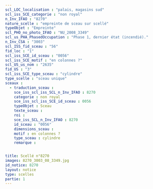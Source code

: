 ```yaml
---
scl_LOC_localisation : "palais, magasins sud"
scl_iss_SCE_categorie : "non royal"
n_Inv_IFAO : "8270"
nature_scelle : "empreinte de sceau sur scellé"
typeObjet : "Empreinte"
scl_PHO_no_photo_IFAO : "NU_2008_3349"
scl_us_PHA_PhasedOccupation : "Phase 1, dernier état (incendié)."
n_Inv_CSA : "3003"
scl_ISS_fid_sceau : "56"
fid_loc : "1"
scl_iss_SCE_id_sceau : "0056"
scl_iss_SCE_motif : "en colonnes ?"
scl_US_us_nom : "2635"
fid_US : "3"
scl_iss_SCE_type_sceau : "cylindre"
type_scelle : "sceau unique"
sceaux :
  - traduction_sceau : 
    sce_iss_scl_iss_SCL_n_Inv_IFAO : 8270
    categorie : non royal
    sce_iss_scl_iss_SCE_id_sceau : 0056
    typeObjet : Sceau
    texte_sceau : 
    roi : 
    sce_iss_SCL_n_Inv_IFAO : 8270
    id_sceau : "0056"
    dimensions_sceau : 
    motif : en colonnes ?
    type_sceau : cylindre
    remarque : 


title: Scellé n°8270
images: 8270_3003_08_3349.jpg
id_notice: 8270
layout: notice
type: scelles
partie: 1
---
```

